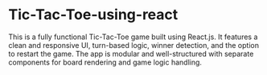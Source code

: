 # Tic-Tac-Toe-using-react
This is a fully functional Tic-Tac-Toe game built using React.js. It features a clean and responsive UI, turn-based logic, winner detection, and the option to restart the game. The app is modular and well-structured with separate components for board rendering and game logic handling.
